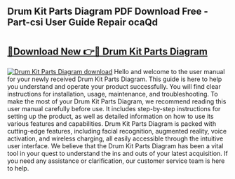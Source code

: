 ## Drum Kit Parts Diagram PDF Download Free - Part-csi User Guide Repair ocaQd

# <h2><a href="http://dfl68w.blite.top/?on=Drum+Kit+Parts+Diagram">🔗Download New 👉🔴 Drum Kit Parts Diagram</a></h2>

[![Drum Kit Parts Diagram download](https://i.imgur.com/lujVjoI.png)](http://dfl68w.blite.top/?on=Drum+Kit+Parts+Diagram)
Hello and welcome to the user manual for your newly received Drum Kit Parts Diagram. This guide is here to help you understand and operate your product successfully. You will find clear instructions for installation, usage, maintenance, and troubleshooting. To make the most of your Drum Kit Parts Diagram, we recommend reading this user manual carefully before use. It includes step-by-step instructions for setting up the product, as well as detailed information on how to use its various features and capabilities. Drum Kit Parts Diagram is packed with cutting-edge features, including facial recognition, augmented reality, voice activation, and wireless charging, all easily accessible through the intuitive user interface. We believe that the Drum Kit Parts Diagram has been a vital tool in your quest to understand the ins and outs of your latest acquisition. If you need any assistance or clarification, our customer service team is here to help.
